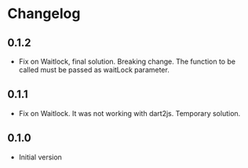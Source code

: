 # Changelog

## 0.1.2

- Fix on Waitlock, final solution. Breaking change.
  The function to be called must be passed as waitLock parameter.

## 0.1.1

- Fix on Waitlock. It was not working with dart2js. Temporary solution.

## 0.1.0

- Initial version
